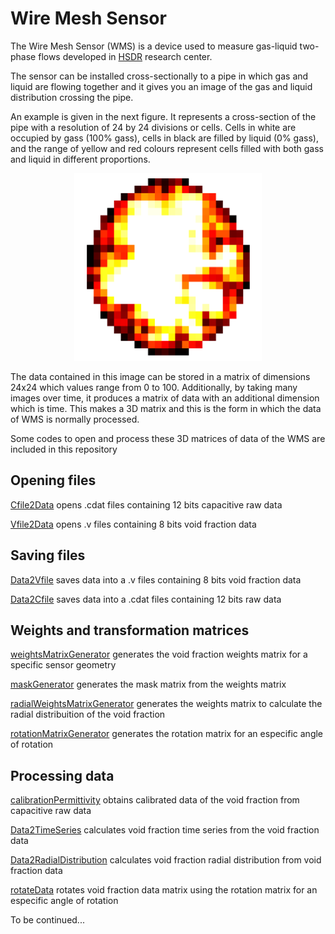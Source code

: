 # Wire Mesh Sensor
The Wire Mesh Sensor (WMS) is a device used to measure gas-liquid two-phase flows developed
in [HSDR](https://www.hzdr.de/db/Cms?pOid=25191&pNid=393&pLang=en) research center.
<p>

The sensor can be installed cross-sectionally to a pipe in which gas and liquid are flowing together
and it gives you an image of the gas and liquid distribution crossing the pipe.

An example is given in the next figure. It represents a cross-section of the pipe with a resolution of 24 by 24 divisions or cells.
Cells in white are occupied by gass (100% gass), cells in black are filled by liquid (0% gass), and the range of yellow and red colours
represent cells filled with both gass and liquid in different proportions.
</p>
<p align="center">
  <img width="300" height="300" src="/images/WMS_section.png">
</p>

The data contained in this image can be stored in a matrix of dimensions 24x24 which values range from 0 to 100. Additionally, by taking
many images over time, it produces a matrix of data with an additional dimension which is time. This makes a 3D matrix and this is the form
in which the data of WMS is normally processed.

Some codes to open and process these 3D matrices of data of the WMS are included in this repository

## Opening files

[Cfile2Data](/Cfile2Data.m) opens .cdat files containing 12 bits capacitive raw data

[Vfile2Data](/Vfile2Data.m) opens .v files containing 8 bits void fraction data


## Saving files

[Data2Vfile](/Data2Vfile.m) saves data into a .v files containing 8 bits void fraction data

[Data2Cfile](/Data2Cfile.m) saves data into a .cdat files containing 12 bits raw data


## Weights and transformation matrices

[weightsMatrixGenerator](/weightsMatrixGenerator.m) generates the void fraction weights matrix for a specific sensor geometry

[maskGenerator](/maskGenerator.m) generates the mask matrix from the weights matrix

[radialWeightsMatrixGenerator](/radialWeightsMatrixGenerator.m) generates the weights matrix to calculate the radial distribuition
of the void fraction

[rotationMatrixGenerator](/rotationMatrixGenerator.m) generates the rotation matrix for an especific angle of rotation


## Processing data

[calibrationPermittivity](/calibrationPermittivity.m) obtains calibrated data of the void fraction from capacitive raw data

[Data2TimeSeries](/Data2TimeSeries.m) calculates void fraction time series from the void fraction data

[Data2RadialDistribution](/Data2RadialDistribution.m) calculates void fraction radial distribution from void fraction data

[rotateData](/rotateData.m) rotates void fraction data matrix using the rotation matrix for an especific angle of rotation

To be continued...
